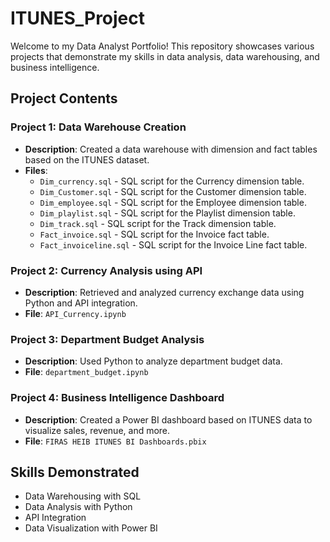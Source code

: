 # ITUNES_Project

Welcome to my Data Analyst Portfolio! This repository showcases various projects that demonstrate my skills in data analysis, data warehousing, and business intelligence.

## Project Contents

### Project 1: Data Warehouse Creation
- **Description**: Created a data warehouse with dimension and fact tables based on the ITUNES dataset.
- **Files**:
  - `Dim_currency.sql` - SQL script for the Currency dimension table.
  - `Dim_Customer.sql` - SQL script for the Customer dimension table.
  - `Dim_employee.sql` - SQL script for the Employee dimension table.
  - `Dim_playlist.sql` - SQL script for the Playlist dimension table.
  - `Dim_track.sql` - SQL script for the Track dimension table.
  - `Fact_invoice.sql` - SQL script for the Invoice fact table.
  - `Fact_invoiceline.sql` - SQL script for the Invoice Line fact table.

### Project 2: Currency Analysis using API
- **Description**: Retrieved and analyzed currency exchange data using Python and API integration.
- **File**: `API_Currency.ipynb`

### Project 3: Department Budget Analysis
- **Description**: Used Python to analyze department budget data.
- **File**: `department_budget.ipynb`

### Project 4: Business Intelligence Dashboard
- **Description**: Created a Power BI dashboard based on ITUNES data to visualize sales, revenue, and more.
- **File**: `FIRAS HEIB ITUNES BI Dashboards.pbix`

## Skills Demonstrated
- Data Warehousing with SQL
- Data Analysis with Python
- API Integration
- Data Visualization with Power BI
